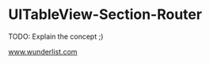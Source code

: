 UITableView-Section-Router
==========================

TODO: Explain the concept ;)

www.wunderlist.com

